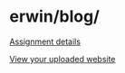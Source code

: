 # erwin/blog/

[Assignment details](/homework/blog)

[View your uploaded website](https://mpaulweeks.github.io/cfc2017/students/erwin/blog/)
